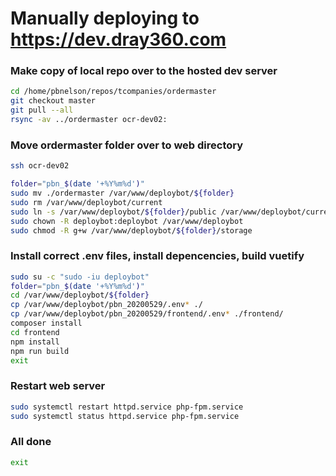 # Manually deploying to https://dev.dray360.com




### Make copy of local repo over to the hosted dev server

````bash
cd /home/pbnelson/repos/tcompanies/ordermaster
git checkout master
git pull --all
rsync -av ../ordermaster ocr-dev02:

````


### Move ordermaster folder over to web directory

````bash
ssh ocr-dev02

folder="pbn_$(date '+%Y%m%d')"
sudo mv ./ordermaster /var/www/deploybot/${folder}
sudo rm /var/www/deploybot/current
sudo ln -s /var/www/deploybot/${folder}/public /var/www/deploybot/current
sudo chown -R deploybot:deploybot /var/www/deploybot
sudo chmod -R g+w /var/www/deploybot/${folder}/storage

````

### Install correct .env files, install depencencies, build vuetify

````bash
sudo su -c "sudo -iu deploybot"
folder="pbn_$(date '+%Y%m%d')"
cd /var/www/deploybot/${folder}
cp /var/www/deploybot/pbn_20200529/.env* ./
cp /var/www/deploybot/pbn_20200529/frontend/.env* ./frontend/
composer install
cd frontend
npm install
npm run build
exit

````

### Restart web server

````bash
sudo systemctl restart httpd.service php-fpm.service
sudo systemctl status httpd.service php-fpm.service

````


### All done

````bash
exit
````